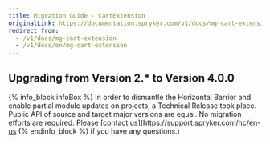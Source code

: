 ```yaml
---
title: Migration Guide - CartExtension
originalLink: https://documentation.spryker.com/v1/docs/mg-cart-extension
redirect_from:
  - /v1/docs/mg-cart-extension
  - /v1/docs/en/mg-cart-extension
---
```


## Upgrading from Version 2.* to Version 4.0.0
{% info_block infoBox %}
In order to dismantle the Horizontal Barrier and enable partial module updates on projects, a Technical Release took place. Public API of source and target major versions are equal. No migration efforts are required. Please [contact us](https://support.spryker.com/hc/en-us
{% endinfo_block %} if you have any questions.)
